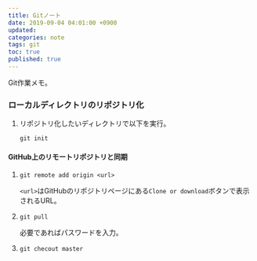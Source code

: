 ```yaml
---
title: Gitノート
date: 2019-09-04 04:01:00 +0900
updated:
categories: note
tags: git
toc: true
published: true
---
```

Git作業メモ。

### ローカルディレクトリのリポジトリ化

01. リポジトリ化したいディレクトリで以下を実行。

    ```
    git init
    ```

#### GitHub上のリモートリポジトリと同期

01. ```
    git remote add origin <url>
    ```

    `<url>`はGitHubのリポジトリページにある`Clone or download`ボタンで表示されるURL。

02. ```
    git pull
    ```

    必要であればパスワードを入力。

03. ```
    git checout master
    ```

